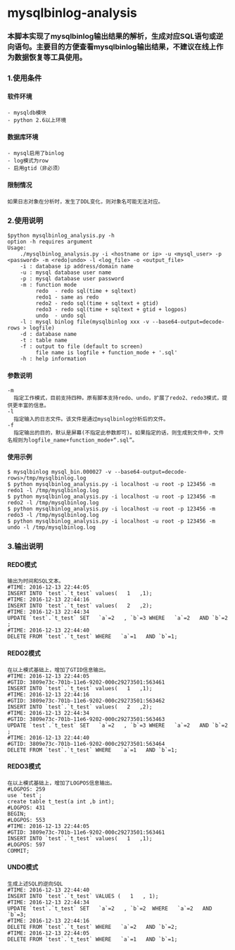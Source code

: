 # mysqlbinlog-analysis
### 本脚本实现了mysqlbinlog输出结果的解析，生成对应SQL语句或逆向语句。主要目的方便查看mysqlbinlog输出结果，不建议在线上作为数据恢复等工具使用。

### 1.使用条件    
#### 软件环境    
    - mysqldb模块
    - python 2.6以上环境     
#### 数据库环境
    - mysql启用了binlog
    - log模式为row
    - 启用gtid（非必须）
#### 限制情况
    如果日志对象在分析时，发生了DDL变化，则对象名可能无法对应。

### 2.使用说明
    $python mysqlbinlog_analysis.py -h
    option -h requires argument
    Usage:
        ./mysqlbinlog_analysis.py -i <hostname or ip> -u <mysql_user> -p <password> -m <redo|undo> -l <log_file> -o <output_file>
        -i : database ip address/domain name
        -u : mysql database user name
        -p : mysql database user password
        -m : function mode
             redo  - redo sql(time + sqltext)
             redo1 - same as redo
             redo2 - redo sql(time + sqltext + gtid)
             redo3 - redo sql(time + sqltext + gtid + logpos)
             undo  - undo sql
        -l : mysql binlog file(mysqlbinlog xxx -v --base64-output=decode-rows > logfile)
        -d : database name 
        -t : table name 
        -f : output to file (default to screen)
             file name is logfile + function_mode + '.sql'
        -h : help information
#### 参数说明
    -m
      指定工作模式，目前支持四种。原有脚本支持redo、undo，扩展了redo2、redo3模式，提供更丰富的信息。
    -l
      指定输入的日志文件。该文件是通过mysqlbinlog分析后的文件。
    -f
      指定输出的目的，默认是屏幕(不指定此参数即可)。如果指定的话，则生成到文件中，文件名规则为logfile_name+function_mode+“.sql”。
#### 使用示例
    $ mysqlbinlog mysql_bin.000027 -v --base64-output=decode-rows>/tmp/mysqlbinlog.log
    $ python mysqlbinlog_analysis.py -i localhost -u root -p 123456 -m redo1 -l /tmp/mysqlbinlog.log
    $ python mysqlbinlog_analysis.py -i localhost -u root -p 123456 -m redo2 -l /tmp/mysqlbinlog.log
    $ python mysqlbinlog_analysis.py -i localhost -u root -p 123456 -m redo3 -l /tmp/mysqlbinlog.log
    $ python mysqlbinlog_analysis.py -i localhost -u root -p 123456 -m undo -l /tmp/mysqlbinlog.log

### 3.输出说明      
#### REDO模式
    输出为时间和SQL文本。
    #TIME: 2016-12-13 22:44:05
    INSERT INTO `test`.`t_test` values(   1   ,1);
    #TIME: 2016-12-13 22:44:16
    INSERT INTO `test`.`t_test` values(   2   ,2);
    #TIME: 2016-12-13 22:44:34
    UPDATE `test`.`t_test` SET   `a`=2   , `b`=3 WHERE   `a`=2   AND `b`=2 ;
    #TIME: 2016-12-13 22:44:40
    DELETE FROM `test`.`t_test` WHERE   `a`=1   AND `b`=1;    
#### REDO2模式
    在以上模式基础上，增加了GTID信息输出。
    #TIME: 2016-12-13 22:44:05
    #GTID: 3809e73c-701b-11e6-9202-000c29273501:563461
    INSERT INTO `test`.`t_test` values(   1   ,1);
    #TIME: 2016-12-13 22:44:16
    #GTID: 3809e73c-701b-11e6-9202-000c29273501:563462
    INSERT INTO `test`.`t_test` values(   2   ,2);
    #TIME: 2016-12-13 22:44:34
    #GTID: 3809e73c-701b-11e6-9202-000c29273501:563463
    UPDATE `test`.`t_test` SET   `a`=2   , `b`=3 WHERE   `a`=2   AND `b`=2 ;
    #TIME: 2016-12-13 22:44:40
    #GTID: 3809e73c-701b-11e6-9202-000c29273501:563464
    DELETE FROM `test`.`t_test` WHERE   `a`=1   AND `b`=1;
#### REDO3模式
    在以上模式基础上，增加了LOGPOS信息输出。
    #LOGPOS: 259
    use `test`;
    create table t_test(a int ,b int);
    #LOGPOS: 431
    BEGIN;
    #LOGPOS: 553
    #TIME: 2016-12-13 22:44:05
    #GTID: 3809e73c-701b-11e6-9202-000c29273501:563461
    INSERT INTO `test`.`t_test` values(   1   ,1);
    #LOGPOS: 597
    COMMIT;          
#### UNDO模式
    生成上述SQL的逆向SQL
    #TIME: 2016-12-13 22:44:40
    INSERT INTO `test`.`t_test` VALUES (   1   , 1);
    #TIME: 2016-12-13 22:44:34
    UPDATE `test`.`t_test` SET   `a`=2   , `b`=2  WHERE   `a`=2   AND `b`=3;
    #TIME: 2016-12-13 22:44:16
    DELETE FROM `test`.`t_test` WHERE   `a`=2   AND `b`=2;
    #TIME: 2016-12-13 22:44:05
    DELETE FROM `test`.`t_test` WHERE   `a`=1   AND `b`=1;
